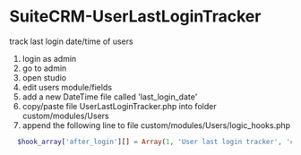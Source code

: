 # SuiteCRM-UserLastLoginTracker
track last login date/time of users

1. login as admin
2. go to admin
3. open studio
4. edit users module/fields
5. add a new DateTime file called 'last_login_date'
6. copy/paste file UserLastLoginTracker.php into folder custom/modules/Users
7. append the following line to file custom/modules/Users/logic_hooks.php

```php
  $hook_array['after_login'][] = Array(1, 'User last login tracker', 'custom/modules/Users/UserLastLoginTracker.php', 'UserLastLoginTracker', 'updateLastLogin');
```
